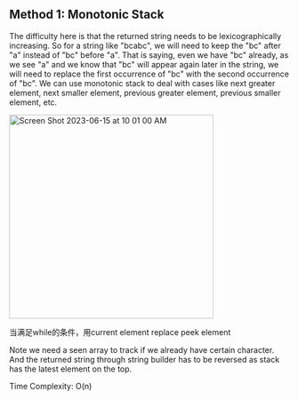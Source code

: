 ## Method 1: Monotonic Stack

The difficulty here is that the returned string needs to be lexicographically increasing. So for a string like "bcabc", we will need to keep the "bc" after "a" instead of "bc" before "a". That is saying, even we have "bc" already, as we see "a" and we know that "bc" will appear again later in the string, we will need to replace the first occurrence of "bc" with the second occurrence of "bc". We can use monotonic stack to deal with cases like next greater element, next smaller element, previous greater element, previous smaller element, etc.

<img width="367" alt="Screen Shot 2023-06-15 at 10 01 00 AM" src="https://github.com/MaiJi97/Leetcode/assets/106039830/caef5e9c-b31f-4185-8234-ac270524be4f.png">

当满足while的条件，用current element replace peek element

Note we need a seen array to track if we already have certain character. And the returned string through string builder has to be reversed as stack has the latest element on the top.

Time Complexity: O(n)
